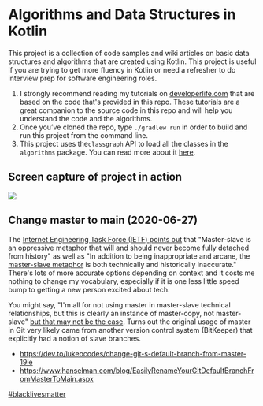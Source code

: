 # Algorithms and Data Structures in Kotlin

This project is a collection of code samples and wiki articles on basic data structures and algorithms that are created
using Kotlin. This project is useful if you are trying to get more fluency in Kotlin or need a refresher to do interview
prep for software engineering roles.

1. I strongly recommend reading my tutorials on [developerlife.com](https://developerlife.com/category/CS/) that are
   based on the code that's provided in this repo. These tutorials are a great companion to the source code in this repo
   and will help you understand the code and the algorithms.
2. Once you’ve cloned the repo, type `./gradlew run` in order to build and run this project from the command line.
3. This project uses the`classgraph` API to load all the classes in the `algorithms` package. You can read more about it
   [here](https://github.com/classgraph/classgraph/wiki).

## Screen capture of project in action

<img src="https://github.com/nazmulidris/algorithms-in-kotlin/blob/main/docs/images/algo.gif?raw=true"></img>

## Change master to main (2020-06-27)

The
[Internet Engineering Task Force (IETF) points out](https://tools.ietf.org/id/draft-knodel-terminology-00.html#rfc.section.1.1.1)
that "Master-slave is an oppressive metaphor that will and should never become fully detached from history" as well as
"In addition to being inappropriate and arcane, the
[master-slave metaphor](https://github.com/bitkeeper-scm/bitkeeper/blob/master/doc/HOWTO.ask?WT.mc_id=-blog-scottha#L231-L232)
is both technically and historically inaccurate." There's lots of more accurate options depending on context and it
costs me nothing to change my vocabulary, especially if it is one less little speed bump to getting a new person excited
about tech.

You might say, "I'm all for not using master in master-slave technical relationships, but this is clearly an instance of
master-copy, not master-slave"
[but that may not be the case](https://mail.gnome.org/archives/desktop-devel-list/2019-May/msg00066.html). Turns out the
original usage of master in Git very likely came from another version control system (BitKeeper) that explicitly had a
notion of slave branches.

- https://dev.to/lukeocodes/change-git-s-default-branch-from-master-19le
- https://www.hanselman.com/blog/EasilyRenameYourGitDefaultBranchFromMasterToMain.aspx

[#blacklivesmatter](https://blacklivesmatter.com/)
